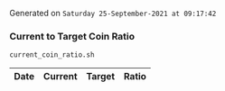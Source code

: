 Generated on `Saturday 25-September-2021 at 09:17:42`

### Current to Target Coin Ratio
`current_coin_ratio.sh`

Date|Current|Target|Ratio
---|---|---|---
